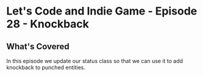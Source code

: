 # Let's Code and Indie Game - Episode 28 - Knockback

##  What's Covered

In this episode we update our status class so that we can use it to add knockback to punched entities.
